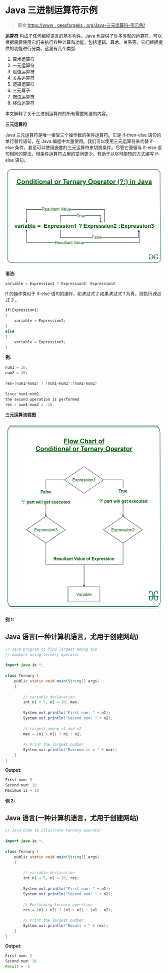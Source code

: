 # Java 三进制运算符示例

> 原文:[https://www . geesforgeks . org/Java-三元运算符-带示例/](https://www.geeksforgeeks.org/java-ternary-operator-with-examples/)

[**运算符**](https://www.geeksforgeeks.org/operators-in-java/) 构成了任何编程语言的基本构件。Java 也提供了许多类型的运算符，可以根据需要使用它们来执行各种计算和功能，包括逻辑、算术、关系等。它们根据提供的功能进行分类。这里有几个类型:

1.  算术运算符
2.  一元运算符
3.  赋值运算符
4.  关系运算符
5.  逻辑运算符
6.  三元算子
7.  按位运算符
8.  移位运算符

本文解释了关于三进制运算符的所有需要知道的内容。

**三元运算符**

Java 三元运算符是唯一接受三个操作数的条件运算符。它是 if-then-else 语句的单行替代语句，在 Java 编程中大量使用。我们可以使用三元运算符来代替 if-else 条件，甚至可以使用嵌套的三元运算符来切换条件。尽管它遵循与 if-else 语句相同的算法，但条件运算符占用的空间更少，有助于以尽可能短的方式编写 if-else 语句。

![](img/6f368f8042e8eb67b40d873b5e32f76a.png)

**语法:**

```java
variable = Expression1 ? Expression2: Expression3
```

If 的操作类似于 if-else 语句的操作，如*表达式 2* 如果*表达式 1* 为真，则执行*表达式 3* 。

```java
if(Expression1)
{
    variable = Expression2;
}
else
{
    variable = Expression3;
}
```

**例:**

```java
num1 = 10;
num2 = 20;

res=(num1>num2) ? (num1+num2):(num1-num2)

Since num1<num2, 
the second operation is performed
res = num1-num2 = -10
```

**三元运算流程图**

![](img/c1f8fd9c7d654e4b52070b1f1e41a4ba.png)

**例 1:**

## Java 语言(一种计算机语言，尤用于创建网站)

```java
// Java program to find largest among two
// numbers using ternary operator

import java.io.*;

class Ternary {
    public static void main(String[] args)
    {

        // variable declaration
        int n1 = 5, n2 = 10, max;

        System.out.println("First num: " + n1);
        System.out.println("Second num: " + n2);

        // Largest among n1 and n2
        max = (n1 > n2) ? n1 : n2;

        // Print the largest number
        System.out.println("Maximum is = " + max);
    }
}
```

**Output:** 

```java
First num: 5
Second num: 10
Maximum is = 10
```

**例 2:**

## Java 语言(一种计算机语言，尤用于创建网站)

```java
// Java code to illustrate ternary operator

import java.io.*;

class Ternary {
    public static void main(String[] args)
    {

        // variable declaration
        int n1 = 5, n2 = 10, res;

        System.out.println("First num: " + n1);
        System.out.println("Second num: " + n2);

        // Performing ternary operation
        res = (n1 > n2) ? (n1 + n2) : (n1 - n2);

        // Print the largest number
        System.out.println("Result = " + res);
    }
}
```

**Output:** 

```java
First num: 5
Second num: 10
Result = -5
```